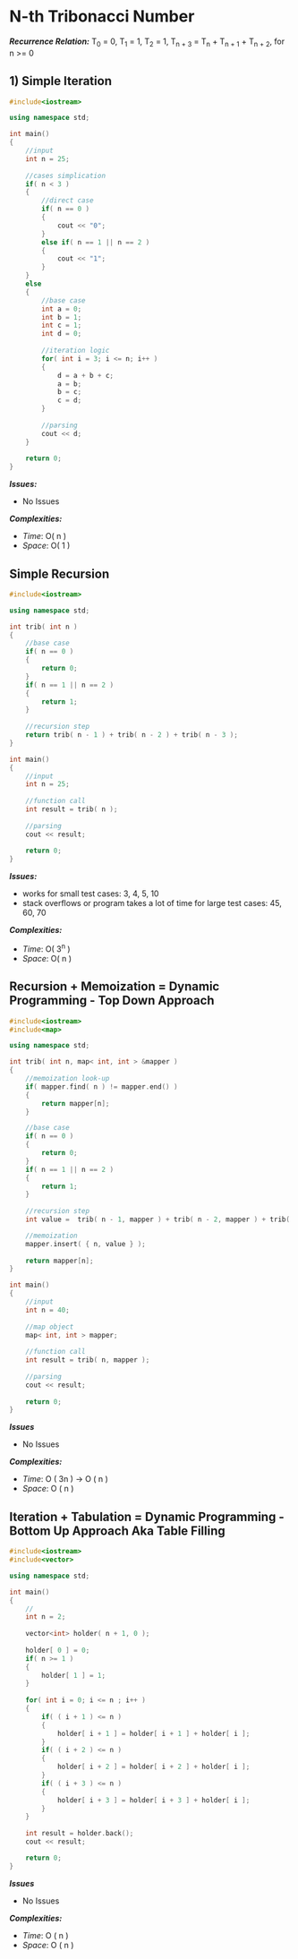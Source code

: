 # N-th Tribonacci Number

***Recurrence Relation:*** T<sub>0</sub> = 0, T<sub>1</sub> = 1, T<sub>2</sub> = 1, T<sub>n + 3</sub> = T<sub>n</sub> + T<sub>n + 1</sub> + T<sub>n + 2</sub>, for n >= 0

## 1) Simple Iteration

```cpp
#include<iostream>

using namespace std;

int main()
{
    //input
    int n = 25;
    
    //cases simplication
    if( n < 3 )
    {
        //direct case
        if( n == 0 )
        {
            cout << "0";
        }
        else if( n == 1 || n == 2 )
        {
            cout << "1";
        }
    }
    else
    {
        //base case
        int a = 0;
        int b = 1;
        int c = 1;
        int d = 0;
    
        //iteration logic
        for( int i = 3; i <= n; i++ )
        {
            d = a + b + c;
            a = b;
            b = c;
            c = d;
        }   
        
        //parsing
        cout << d;
    }
    
    return 0;
}
```

***Issues:***

- No Issues

***Complexities:***

- *Time*: O( n )
- *Space*: O( 1 )

## Simple Recursion

```cpp
#include<iostream>

using namespace std;

int trib( int n )
{
    //base case
    if( n == 0 )
    {
        return 0;
    }
    if( n == 1 || n == 2 )
    {
        return 1;
    }
    
    //recursion step
    return trib( n - 1 ) + trib( n - 2 ) + trib( n - 3 );
}

int main()
{
    //input
    int n = 25;
    
    //function call
    int result = trib( n );
    
    //parsing
    cout << result;
    
    return 0;
}
```

***Issues:***

- works for small test cases: 3, 4, 5, 10
- stack overflows or program takes a lot of time for large test cases: 45, 60, 70

***Complexities:***

- *Time*: O( 3<sup>n</sup> )
- *Space*: O( n )

## Recursion + Memoization = Dynamic Programming - Top Down Approach

```cpp
#include<iostream>
#include<map>

using namespace std;

int trib( int n, map< int, int > &mapper )
{
    //memoization look-up
    if( mapper.find( n ) != mapper.end() )
    {
        return mapper[n];
    }

    //base case
    if( n == 0 )
    {
        return 0;
    }
    if( n == 1 || n == 2 )
    {
        return 1;
    }
    
    //recursion step
    int value =  trib( n - 1, mapper ) + trib( n - 2, mapper ) + trib( n - 3, mapper );

    //memoization
    mapper.insert( { n, value } );
    
    return mapper[n];
}

int main()
{
    //input
    int n = 40;
    
    //map object
    map< int, int > mapper;
    
    //function call
    int result = trib( n, mapper );
    
    //parsing
    cout << result;
    
    return 0;
}
```

***Issues***

- No Issues

***Complexities:***

- *Time*: O ( 3n ) &rarr; O ( n )
- *Space*: O ( n )

## Iteration + Tabulation = Dynamic Programming - Bottom Up Approach Aka Table Filling

```cpp
#include<iostream>
#include<vector>

using namespace std;

int main()
{
    //
    int n = 2;
    
    vector<int> holder( n + 1, 0 );
    
    holder[ 0 ] = 0;
    if( n >= 1 )
    {
        holder[ 1 ] = 1;
    }
    
    for( int i = 0; i <= n ; i++ )
    {
        if( ( i + 1 ) <= n ) 
        {
            holder[ i + 1 ] = holder[ i + 1 ] + holder[ i ];
        }
        if( ( i + 2 ) <= n ) 
        {
            holder[ i + 2 ] = holder[ i + 2 ] + holder[ i ];
        }
        if( ( i + 3 ) <= n ) 
        {
            holder[ i + 3 ] = holder[ i + 3 ] + holder[ i ];
        }
    }
    
    int result = holder.back();
    cout << result;

    return 0;
}
```

***Issues***

- No Issues

***Complexities:***

- *Time*: O ( n )
- *Space*: O ( n )